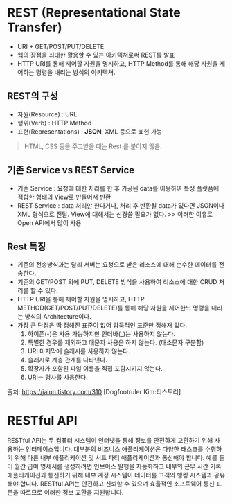 # REST (Representational State Transfer)

- URI + GET/POST/PUT/DELETE
- 웹의 장점을 최대한 활용할 수 있는 아키텍쳐로써 REST를 발표
- HTTP URI를 통해 제어할 자원을 명시하고, HTTP Method를 통해 해당 자원을 제어하는 명령을 내리는 방식의 아키텍쳐.


## REST의 구성

- 자원(Resource) : URL
- 행위(Verb) : HTTP Method
- 표현(Representations) : **JSON**, XML 등으로 표현 가능
> HTML, CSS 등을 주고받을 때는 Rest 를 붙이지 않음.


## 기존 Service vs REST Service

- 기존 Service : 요청에 대한 처리를 한 후 가공된 data를 이용하여 특정 플랫폼에 적합한 형태의 View로 만들어서 반환
- REST Service : data 처리만 한다거나, 처리 후 반환될 data가 있다면 JSON이나 XML 형식으로 전달. View에 대해서는 신경쓸 필요가 없다. >> 이러한 이유로 Open API에서 많이 사용

## Rest 특징

- 기존의 전송방식과는 달리 서버는 요청으로 받은 리소스에 대해 순수한 데이터를 전송한다.
- 기존의 GET/POST 외에 PUT, DELETE 방식을 사용하여 리소스에 대한 CRUD 처리를 할 수 있다.
- HTTP URI을 통해 제어할 자원을 명시하고, HTTP METHOD(GET/POST/PUT/DELETE)를 통해 해당 자원을 제어한느 명령을 내리는 방식의 Architecture이다.
- 가장 큰 단점은 딱 정해진 표준이 없어 암묵적인 표준만 정해져 있다.
  1) 하이픈(-)은 사용 가능하지만 언더바(_)는 사용하지 않는다.
  2) 특별한 경우를 제외하고 대문자 사용은 하지 않는다. (대소문자 구분함)
  3) URI 마지막에 슬래시를 사용하지 않는다.
  4) 슬래시로 계층 관계를 나타낸다.
  5) 확장자가 포함된 파일 이름을 직접 포함시키지 않는다.
  6) URI는 명사를 사용한다.
  
출처: https://jainn.tistory.com/310 [Dogfootruler Kim:티스토리]

# RESTful API

RESTful API는 두 컴퓨터 시스템이 인터넷을 통해 정보를 안전하게 교환하기 위해 사용하는 인터페이스입니다. 대부분의 비즈니스 애플리케이션은 다양한 태스크를 수행하기 위해 다른 내부 애플리케이션 및 서드 파티 애플리케이션과 통신해야 합니다. 예를 들어 월간 급여 명세서를 생성하려면 인보이스 발행을 자동화하고 내부의 근무 시간 기록 애플리케이션과 통신하기 위해 내부 계정 시스템이 데이터를 고객의 뱅킹 시스템과 공유해야 합니다. RESTful API는 안전하고 신뢰할 수 있으며 효율적인 소프트웨어 통신 표준을 따르므로 이러한 정보 교환을 지원합니다.
